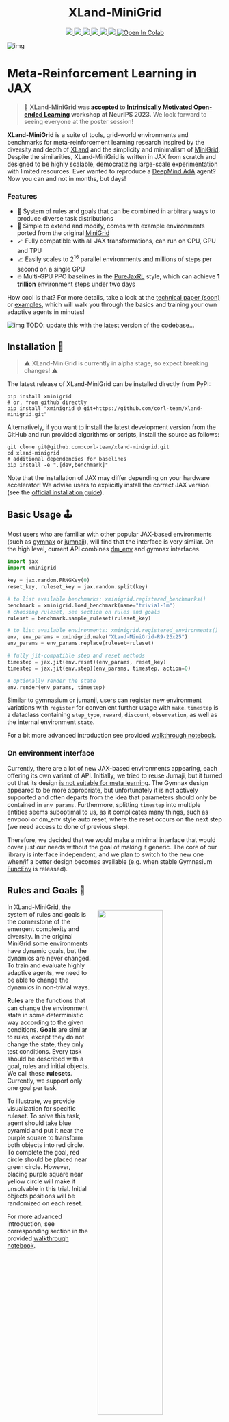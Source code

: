 <h1 align="center">XLand-MiniGrid</h1>

<p align="center">
    <a href="https://pypi.python.org/pypi/xminigrid">
        <img src="https://img.shields.io/pypi/pyversions/xminigrid.svg"/>
    </a>
    <a href="https://badge.fury.io/py/xminigrid">
        <img src="https://badge.fury.io/py/xminigrid.svg"/>
    </a>
    <a href="https://badge.fury.io/py/xminigrid">
        <img src="https://img.shields.io/pypi/dm/xminigrid?color=yellow&label=Downloads"/>
    </a>
    <a href="https://github.com/corl-team/xland-minigrid/main/LICENSE">
        <img src="https://img.shields.io/badge/license-Apache_2.0-blue"/>
    </a>
    <a href="https://github.com/astral-sh/ruff">
        <img src="https://img.shields.io/endpoint?url=https://raw.githubusercontent.com/charliermarsh/ruff/main/assets/badge/v2.json"/>
    </a>
    <a href="https://twitter.com/vladkurenkov/status/1731709425524543550">
        <img src="https://badgen.net/badge/icon/twitter?icon=twitter&label"/>
    </a>
    <a target="_blank" href="https://colab.research.google.com/github/corl-team/xland-minigrid/blob/main/examples/walkthrough.ipynb">
      <img src="https://colab.research.google.com/assets/colab-badge.svg" alt="Open In Colab"/>
    </a>
</p>

![img](figures/readme-main-img.png)

# Meta-Reinforcement Learning in JAX

> 🥳 **XLand-MiniGrid was [accepted](https://openreview.net/forum?id=xALDC4aHGz) to [Intrinsically Motivated Open-ended Learning](https://imol-workshop.github.io) workshop at NeurIPS 2023.** We look forward to seeing everyone at the poster session! 

**XLand-MiniGrid** is a suite of tools, grid-world environments and benchmarks for meta-reinforcement learning research inspired by 
the diversity and depth of [XLand](https://deepmind.google/discover/blog/generally-capable-agents-emerge-from-open-ended-play/) 
and the simplicity and minimalism of [MiniGrid](https://github.com/Farama-Foundation/MiniGrid). Despite the similarities, 
XLand-MiniGrid is written in JAX from scratch and designed to be highly scalable, democratizing large-scale experimentation 
with limited resources. Ever wanted to reproduce a [DeepMind AdA](https://sites.google.com/view/adaptive-agent/) agent? Now you can and not in months, but days!


### Features

- 🔮 System of rules and goals that can be combined in arbitrary ways to produce
diverse task distributions
- 🔧 Simple to extend and modify, comes with example environments ported from the original
[MiniGrid](https://github.com/Farama-Foundation/MiniGrid)
- 🪄 Fully compatible with all JAX transformations, can run on CPU, GPU and TPU
- 📈 Easily scales to $2^{16}$ parallel environments and millions of steps per second on a single GPU
- 🔥 Multi-GPU PPO baselines in the [PureJaxRL](https://github.com/luchris429/purejaxrl) style, which can achieve **1 trillion** environment steps under two days 

How cool is that? For more details, take a look at the [technical paper (soon)]() or
[examples](examples), which will walk you through the basics and training your own adaptive agents in minutes!

![img](figures/times_minigrid.jpg)
TODO: update this with the latest version of the codebase...

## Installation 🎁

> ⚠️ XLand-MiniGrid is currently in alpha stage, so expect breaking changes! ⚠️

The latest release of XLand-MiniGrid can be installed directly from PyPI:

```commandline
pip install xminigrid
# or, from github directly
pip install "xminigrid @ git+https://github.com/corl-team/xland-minigrid.git"
```

Alternatively, if you want to install the latest development version from the GitHub and run provided algorithms or scripts,
install the source as follows:
```commandline
git clone git@github.com:corl-team/xland-minigrid.git
cd xland-minigrid
# additional dependencies for baselines
pip install -e ".[dev,benchmark]"
```
Note that the installation of JAX may differ depending on your hardware accelerator! 
We advise users to explicitly install the correct JAX version (see the [official installation guide](https://github.com/google/jax#installation)).

## Basic Usage 🕹️

Most users who are familiar with other popular JAX-based environments 
(such as [gymnax](https://github.com/RobertTLange/gymnax) or [jumnaji](https://github.com/instadeepai/jumanji)), 
will find that the interface is very similar.
On the high level, current API combines [dm_env](https://github.com/google-deepmind/dm_env) and gymnax interfaces.

```python
import jax
import xminigrid

key = jax.random.PRNGKey(0)
reset_key, ruleset_key = jax.random.split(key)

# to list available benchmarks: xminigrid.registered_benchmarks()
benchmark = xminigrid.load_benchmark(name="trivial-1m")
# choosing ruleset, see section on rules and goals
ruleset = benchmark.sample_ruleset(ruleset_key)

# to list available environments: xminigrid.registered_environments()
env, env_params = xminigrid.make("XLand-MiniGrid-R9-25x25")
env_params = env_params.replace(ruleset=ruleset)

# fully jit-compatible step and reset methods
timestep = jax.jit(env.reset)(env_params, reset_key)
timestep = jax.jit(env.step)(env_params, timestep, action=0)

# optionally render the state
env.render(env_params, timestep)
```
Similar to gymnasium or jumanji, users can register new environment 
variations with `register` for convenient further usage with `make`. 
`timestep` is a dataclass containing `step_type`, `reward`, `discount`, `observation`, as well as the internal environment `state`.

For a bit more advanced introduction see provided [walkthrough notebook](examples/walkthrough.ipynb).

### On environment interface

Currently, there are a lot of new JAX-based environments appearing, each offering its own variant of API. Initially, we tried to reuse Jumaji, but it turned out 
that its design [is not suitable for meta learning](https://github.com/instadeepai/jumanji/issues/212). The Gymnax design appeared to be more appropriate, but unfortunately it is not actively supported and
often departs from the idea that parameters should only be contained in `env_params`. Furthermore, splitting 
`timestep` into multiple entities seems suboptimal to us, as it complicates many things, such as envpool or dm_env 
style auto reset, where the reset occurs on the next step (we need access to done of previous step).

Therefore, we decided that we would make a minimal interface that would cover just our needs without the 
goal of making it generic. The core of our library is interface independent, and we plan 
to switch to the new one when/if a better design becomes available
(e.g. when stable Gymnasium [FuncEnv](https://gymnasium.farama.org/main/api/functional/) is released).

## Rules and Goals 🔮

<img src="figures/ruleset-example.jpg" align="right" width="55%" style="margin:15px;">

In XLand-MiniGrid, the system of rules and goals is the cornerstone of the 
emergent complexity and diversity. In the original MiniGrid 
some environments have dynamic goals, but the dynamics are never changed. 
To train and evaluate highly adaptive agents, we need to be able to change 
the dynamics in non-trivial ways. 

**Rules** are the functions that can change the environment state in some deterministic 
way according to the given conditions. **Goals** are similar to rules, except they do 
not change the state, they only test conditions. Every task should be described with a goal, rules and initial objects. We call these **rulesets**. 
Currently, we support only one goal per task. 

To illustrate, we provide visualization for specific ruleset. To solve this task, agent should take blue pyramid and put it near the purple square to transform both 
objects into red circle. To complete the goal, red circle should be placed near
green circle. However, placing purple square near yellow circle will make it unsolvable in this trial. Initial objects positions will be randomized on each reset. 

For more advanced introduction, see corresponding section in the provided [walkthrough notebook](examples/walkthrough.ipynb).
<br clear="right"/>

## Benchmarks 🎲 

While composing rules and goals by hand is flexible, it can quickly become cumbersome. 
Besides, it's hard to express efficiently in a JAX-compatible way due to the high number of heterogeneous computations 

To avoid significant overhead during training and facilitate reliable comparisons between agents, 
we pre-sampled several benchmarks with up to **five million unique tasks**, following the procedure used to train DeepMind 
AdA agent from the original XLand. These benchmarks differ in the generation configs, producing distributions with
varying levels of diversity and average difficulty of the tasks. They can be used for different purposes, for example
the `trivial-1m` benchmark can be used to debug your agents, allowing very quick iterations. However, we would caution 
against treating benchmarks as a progression from simple to complex. They are just different 🤷.

Pre-sampled benchmarks are hosted on [HuggingFace](https://huggingface.co/datasets/Howuhh/xland_minigrid/tree/main) and will be downloaded and cached on the first use:

```python
import jax.random
import xminigrid
from xminigrid.benchmarks import Benchmark

# downloading to path specified by XLAND_MINIGRID_DATA,
# ~/.xland_minigrid by default
benchmark: Benchmark = xminigrid.load_benchmark(name="trivial-1m")
# reusing cached on the second use
benchmark: Benchmark = xminigrid.load_benchmark(name="trivial-1m")

# users can sample or get specific rulesets
benchmark.sample_ruleset(jax.random.PRNGKey(0))
benchmark.get_ruleset(ruleset_id=benchmark.num_rulesets() - 1)

# or split them for train & test
train, test = benchmark.shuffle(key=jax.random.PRNGKey(0)).split(prop=0.8)
```

We also provide the [script](scripts/ruleset_generator.py) used to generate these benchmarks. Users can use it for their own purposes:
```commandline
python scripts/ruleset_generator.py --help
```

In depth description of all available benchmarks is provided [here (soon)]().

**P.S.** Be aware, that benchmarks can change, as we are currently testing and balancing them!

## Environments 🌍

We provide environments from two domains. `XLand` is our main focus for meta-learning. For this domain we provide single
environment and numerous registered variants with different grid layouts and sizes. All of them can be combined
with arbitrary rulesets. 

To demonstrate the generality of our library we also port majority of 
non-language based tasks from original `MiniGrid`. Similarly, some environments come with multiple registered variants. 
However, we have no current plans to actively develop and support them (but that may change).

| Name | Domain  | Visualization                                            | Goal                                                                         |
|------|---------|----------------------------------------------------------|------------------------------------------------------------------------------|
|   `XLand-MiniGrid` | XLand   | <img src="figures/xland.png" width="90px">               | specified by the provided ruleset                                            |
|   `MiniGrid-Empty`   | MiniGrid | <img src="figures/empty.png" width="90px">               | go to the green goal                                                         |
|   `MiniGrid-EmptyRandom`   | MiniGrid | <img src="figures/empty_random.png" width="90px">        | go the green goal from different starting positions                          |
|   `MiniGrid-FourRooms`   | MiniGrid | <img src="figures/fourrooms.png" width="90px">           | go the green goal, but goal and starting positions are randomized            |
|   `MiniGrid-LockedRoom`   | MiniGrid | <img src="figures/lockedroom.png" width="90px">          | find the key to unlock the door, go to the green goal                        |
|   `MiniGrid-Memory`   | MiniGrid | <img src="figures/memory.png" width="90px">              | remember the initial object and choose it at the end of the corridor         |
|   `MiniGrid-Playground`   | MiniGrid | <img src="figures/playground.png" width="90px">          | goal is not specified                                                        |
|   `MiniGrid-Unlock`   | MiniGrid | <img src="figures/unlock.png" width="90px">              | unlock the door with the key                                                 |
|   `MiniGrid-UnlockPickUp`   | MiniGrid | <img src="figures/unlockpickup.png" width="90px">        | unlock the door and pick up the object in another room                       |
|   `MiniGrid-BlockedUnlockPickUp`   | MiniGrid | <img src="figures/blockedunlockpickup.png" width="90px"> | unlock the door blocked by the object and pick up the object in another room |
|   `MiniGrid-DoorKey`   | MiniGrid | <img src="figures/doorkey.png" width="90px">             | unlock the door and go to the green goal                                     |

Users can get all registered environments with `xminigrid.registered_environments()`. We also provide manual control to easily explore the environments:
```commandline
python -m xminigrid.manual_control --env-id="MiniGrid-Empty-8x8"
```

## Baselines 🚀

In addition to the environments, we provide high-quality *almost* single-file 
implementations of recurrent PPO baselines in the style of [PureJaxRL](https://github.com/luchris429/purejaxrl). With the help of magical `jax.pmap` transformation 
they can scale to multiple accelerators, achieving impressive FPS of millions during training. 

Agents can be trained from the terminal and default arguments can be overwritten from the command line or from the yaml config:
```commandline
# for meta learning
python training/train_meta_task.py \
    --config-path='some-path/config.yaml' \
    --env_id='XLand-MiniGrid-R1-9x9'

# for minigrid envs
python training/train_singe_task.py \
    --config-path='some-path/config.yaml' \ 
    --env_id='XLand-MiniGrid-R1-9x9'
```
For the source code and hyperparameters available see [/training](training) or run `python training/train_meta_task.py --help`. 
Furthermore, we provide standalone implementations that can be trained in Colab:
[xland](examples/train_meta_standalone.ipynb),
[minigrid](examples/train_single_standalone.ipynb). 

**P.S.** Do not expect that provided baselines will solve the hardest environments or benchmarks 
available. How much fun would that be 🤔? However, we hope that they will 
help to get started quickly!

## Roadmap 🗓️

With the initial release of XLand-MiniGrid, things are just getting started. There is a long way to go in 
terms of polishing the code, adding new features, and improving the overall user experience. What we
currently plan to improve in forthcoming releases:
1. Tweaks to the benchmark generation, time-limits
2. Documentation (in code and as standalone site)
3. Full type hints coverage, type checking
4. Tests 
5. More examples and tutorials

After that we will start thinking on new major features, environments and bechmarks. 
However, we should perfect the core before that.

## Contributing 🔨

We welcome anyone interested in helping out! Please take a look at our [contribution guide](CONTRIBUTING.md) 
for further instructions and open an issue if something is not clear.

## See Also 🔎

A lot of other work is going in a similar direction, transforming RL through JAX. Many of them have inspired us, 
and we encourage users to check them out as well.

- [Brax](https://github.com/google/brax) - fully differentiable physics engine used for research and development of robotics.
- [Gymnax](https://github.com/RobertTLange/gymnax) - implements classic environments including classic control, bsuite, MinAtar and simplistic meta learning tasks.
- [Jumanji](https://github.com/instadeepai/jumanji) - a diverse set of environments ranging from simple games to NP-hard combinatorial problems.
- [Pgx](https://github.com/sotetsuk/pgx) - JAX implementations of classic board games, such as Chess, Go and Shogi.
- [JaxMARL](https://github.com/flairox/jaxmarl) - multi-agent RL in JAX with wide range of commonly used environments.

Let's build together!

## Citation 🙏

```bibtex
@inproceedings{
    nikulin2023xlandminigrid,
    title={{XL}and-MiniGrid: Scalable Meta-Reinforcement Learning Environments in {JAX}},
    author={Alexander Nikulin and Vladislav Kurenkov and Ilya Zisman and Viacheslav Sinii and Artem Agarkov and Sergey Kolesnikov},
    booktitle={Intrinsically-Motivated and Open-Ended Learning Workshop, NeurIPS2023},
    year={2023},
    url={https://openreview.net/forum?id=xALDC4aHGz}
}
```
